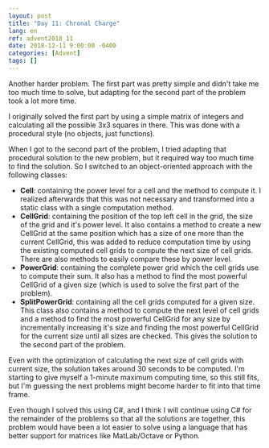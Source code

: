 ```yaml
---
layout: post
title: "Day 11: Chronal Charge"
lang: en
ref: advent2018_11
date: 2018-12-11 9:00:00 -0400
categories: [Advent]
tags: []
---
```

Another harder problem. The first part was pretty simple and didn't take me too much time to solve, but adapting for the second part of the problem took a lot more time.

I originally solved the first part by using a simple matrix of integers and calculating all the possible 3x3 squares in there. This was done with a procedural style (no objects, just functions).

When I got to the second part of the problem, I tried adapting that procedural solution to the new problem, but it required way too much time to find the solution. So I switched to an object-oriented approach with the following classes:
- **Cell**: containing the power level for a cell and the method to compute it. I realized afterwards that this was not necessary and transformed into a static class with a single computation method.
- **CellGrid**: containing the position of the top left cell in the grid, the size of the grid and it's power level. It also contains a method to create a new CellGrid at the same position which has a size of one more than the current CellGrid, this was added to reduce computation time by using the existing computed cell grids to compute the next size of cell grids. There are also methods to easily compare these by power level.
- **PowerGrid**: containing the complete power grid which the cell grids use to compute their sum. It also has a method to find the most powerful CellGrid of a given size (which is used to solve the first part of the problem).
- **SplitPowerGrid**: containing all the cell grids computed for a given size. This class also contains a method to compute the next level of cell grids and a method to find the most powerful CellGrid for any size by incrementally increasing it's size and finding the most powerful CellGrid for the current size until all sizes are checked. This gives the solution to the second part of the problem.

Even with the optimization of calculating the next size of cell grids with current size, the solution takes around 30 seconds to be computed. I'm starting to give myself a 1-minute maximum computing time, so this still fits, but I'm guessing the next problems might become harder to fit into that time frame.

Even though I solved this using C#, and I think I will continue using C# for the remainder of the problems so that all the solutions are together, this problem would have been a lot easier to solve using a language that has better support for matrices like MatLab/Octave or Python.
